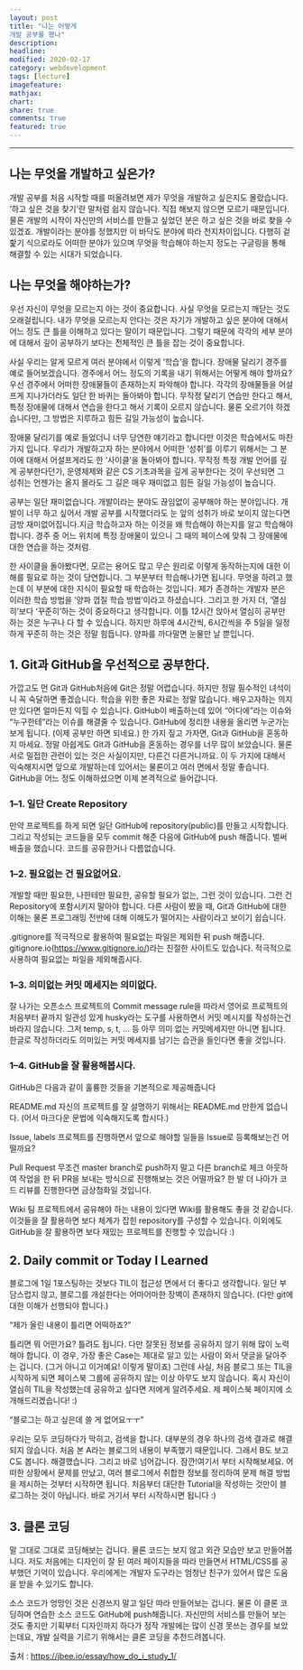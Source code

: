 ```yaml
---
layout: post
title: "나는 어떻게
개발 공부를 했나"
description:
headline:
modified: 2020-02-17
category: webdevelopment
tags: [lecture]
imagefeature:
mathjax:
chart:
share: true
comments: true
featured: true
---
```


---

## 나는 무엇을 개발하고 싶은가?

개발 공부를 처음 시작할 때를 떠올려보면 제가 무엇을 개발하고 싶은지도 몰랐습니다. ‘하고 싶은 것을 찾기’란 말처럼 쉽지 않습니다. 직접 해보지 않으면 모르기 때문입니다. 물론 개발의 시작이 자신만의 서비스를 만들고 싶었던 분은 하고 싶은 것을 바로 찾을 수 있겠죠. 개발이라는 분야를 정했지만 이 바닥도 분야에 따라 천지차이입니다. 다행히 겉핥기 식으로라도 어떠한 분야가 있으며 무엇을 학습해야 하는지 정도는 구글링을 통해 해결할 수 있는 시대가 되었습니다.

## 나는 무엇을 해야하는가?

우선 자신이 무엇을 모르는지 아는 것이 중요합니다. 사실 무엇을 모르는지 깨닫는 것도 오래걸립니다. 내가 무엇을 모르는지 안다는 것은 자기가 개발하고 싶은 분야에 대해서 어느 정도 큰 틀을 이해하고 있다는 말이기 때문입니다. 그렇기 때문에 각각의 세부 분야에 대해서 깊이 공부하기 보다는 전체적인 큰 틀을 잡는 것이 중요합니다.

사실 우리는 알게 모르게 여러 분야에서 이렇게 ‘학습’을 합니다. 장애물 달리기 경주를 예로 들어보겠습니다. 경주에서 어느 정도의 기록을 내기 위해서는 어떻게 해야 할까요? 우선 경주에서 어떠한 장애물들이 존재하는지 파악해야 합니다. 각각의 장애물들을 어설프게 지나가더라도 일단 한 바퀴는 돌아봐야 합니다. 무작정 달리기 연습만 한다고 해서, 특정 장애물에 대해서 연습을 한다고 해서 기록이 오르지 않습니다. 물론 오르기야 하겠습니다만, 그 방법은 지루하고 힘든 길일 가능성이 높습니다.

장애물 달리기를 예로 들었더니 너무 당연한 얘기라고 합니다만 이것은 학습에서도 마찬가지 입니다. 우리가 개발하고자 하는 분야에서 어떠한 ‘성취’를 이루기 위해서는 그 분야에 대해서 어설프게라도 한 ‘사이클’을 돌아봐야 합니다. 무작정 특정 개발 언어를 깊게 공부한다던가, 운영체제와 같은 CS 기초과목을 깊게 공부한다는 것이 우선되면 그 성취는 언젠가는 올지 몰라도 그 길은 매우 재미없고 힘든 길일 가능성이 높습니다.

공부는 일단 재미없습니다. 개발이라는 분야도 끊임없이 공부해야 하는 분야입니다. 개발이 너무 하고 싶어서 개발 공부를 시작했더라도 눈 앞의 성취가 바로 보이지 않는다면 금방 재미없어집니다.지금 학습하고자 하는 이것을 왜 학습해야 하는지를 알고 학습해야 합니다. 경주 중 어느 위치에 특정 장애물이 있으니 그 때의 페이스에 맞춰 그 장애물에 대한 연습을 하는 것처럼.

한 사이클을 돌아봤다면, 모르는 용어도 많고 무슨 원리로 이렇게 동작하는지에 대한 이해를 필요로 하는 것이 당연합니다. 그 부분부터 학습해나가면 됩니다. 무엇을 하려고 했는데 이 부분에 대한 지식이 필요할 때 학습하는 것입니다. 제가 존경하는 개발자 분은 이러한 학습 방법을 ‘양파 껍질 학습 방법’이라고 하셨습니다.
그리고 한 가지 더, ‘열심히’보다 ‘꾸준히’하는 것이 중요하다고 생각합니다. 이틀 12시간 앉아서 열심히 공부만 하는 것은 누구나 다 할 수 있습니다. 하지만 하루에 4시간씩, 6시간씩을 주 5일을 일정하게 꾸준히 하는 것은 정말 힘듭니다. 양파를 까다말면 눈물만 날 뿐입니다.

## 1. Git과 GitHub을 우선적으로 공부한다.

가깝고도 먼 Git과 GitHub처음에 Git은 정말 어렵습니다. 하지만 정말 필수적인 녀석이니 꼭 숙달하면 좋겠습니다. 학습을 위한 좋은 자료는 정말 많습니다. 배우고자하는 의지만 있다면 얼마든지 익힐 수 있습니다. GitHub이 배출하는데 있어 “어디에”라는 이슈와 “누구한테”라는 이슈를 해결줄 수 있습니다. GitHub에 정리한 내용을 올리면 누군가는 보게 됩니다. (이제 공부만 하면 되네요.) 한 가지 짚고 가자면, Git과 GitHub을 혼동하지 마세요. 정말 아쉽게도 Git과 GitHub을 혼동하는 경우를 너무 많이 보았습니다. 물론 서로 밀접한 관련이 있는 것은 사실이지만, 다른건 다른거니까요. 이 두 가지에 대해서 익숙해지시면 앞으로 개발하는데 있어서는 물론이고 여러 면에서 정말 좋습니다. GitHub을 어느 정도 이해하셨으면 이제 본격적으로 들어갑니다.

### 1–1. 일단 Create Repository

만약 프로젝트를 하게 되면 일단 GitHub에 repository(public)를 만들고 시작합니다. 그리고 작성되는 코드들을 모두 commit 해준 다음에 GitHub에 push 해줍니다. 벌써 배출을 했습니다. 코드를 공유한거나 다름없습니다.

### 1–2. 필요없는 건 필요없어요.

개발할 때만 필요한, 나한테만 필요한, 공유할 필요가 없는, 그런 것이 있습니다. 그런 건 Repository에 포함시키지 말아야 합니다. 다른 사람이 봤을 때, Git과 GitHub에 대한 이해는 물론 프로그래밍 전반에 대해 이해도가 떨어지는 사람이라고 보이기 쉽습니다.

.gitignore를 적극적으로 활용하여 필요없는 파일은 제외한 뒤 push 해줍니다. gitignore.io(https://www.gitignore.io/)라는 친절한 사이트도 있습니다. 적극적으로 사용하여 필요없는 파일을 제외해줍시다.

### 1–3. 의미없는 커밋 메세지는 의미없다.

잘 나가는 오픈소스 프로젝트의 Commit message rule을 따라서
영어로
프로젝트의 처음부터 끝까지 일관성 있게
husky라는 도구를 사용하면서
커밋 메시지를 작성하는건 바라지 않습니다. 그저 temp, s, t, … 등 아무 의미 없는 커밋메세지만 아니면 됩니다. 한글로 작성하더라도 의미있는 커밋 메세지를 남기는 습관을 들인다면 좋을 것입니다.

### 1–4. GitHub을 잘 활용해봅시다.

GitHub은 다음과 같이 훌륭한 것들을 기본적으로 제공해줍니다

README.md
자신의 프로젝트를 잘 설명하기 위해서는 README.md 만한게 없습니다. (어서 마크다운 문법에 익숙해지도록 합시다.)

Issue, labels
프로젝트를 진행하면서 앞으로 해야할 일들을 Issue로 등록해보는건 어떨까요?

Pull Request
무조건 master branch로 push하지 말고 다른 branch로 체크 아웃하여 작업을 한 뒤 PR을 보내는 방식으로 진행해보는 것은 어떨까요? 한 발 더 나아가 코드 리뷰를 진행한다면 금상첨화일 것입니다.

Wiki
팀 프로젝트에서 공유해야 하는 내용이 있다면 Wiki를 활용해도 좋을 것 같습니다. 이것들을 잘 활용하면 보다 체계가 잡힌 repository를 구성할 수 있습니다. 이외에도 GitHub을 잘 활용하면 보다 재밌는 프로젝트를 진행할 수 있습니다 :)

## 2. Daily commit or Today I Learned

블로그에 1일 1포스팅하는 것보다 TIL이 접근성 면에서 더 좋다고 생각합니다. 일단 부담스럽지 않고, 블로그를 개설한다는 어마어마한 장벽이 존재하지 않습니다. (다만 git에 대한 이해가 선행되야 합니다.)

“제가 올린 내용이 틀리면 어떡하죠?”

틀리면 뭐 어떤가요? 틀려도 됩니다. 다만 잘못된 정보를 공유하지 않기 위해 많이 노력해야 합니다. 이 경우, 가장 좋은 Case는 제대로 알고 있는 사람이 와서 댓글을 달아주는 겁니다. (그거 아니고 이거예요! 이렇게 말이죠)
그런데 사실, 처음 블로그 또는 TIL을 시작하게 되면 페이스북 그룹에 공유하지 않는 이상 아무도 보지 않습니다. 혹시 자신이 열심히 TIL을 작성했는데 공유하고 싶다면 저에게 알려주세요. 제 페이스북 페이지에 소개해드리겠습니다! :)

“블로그는 하고 싶은데 쓸 게 없어요ㅜㅜ”

우리는 모두 코딩하다가 막히고, 검색을 합니다. 대부분의 경우 하나의 검색 결과로 해결되지 않습니다. 처음 본 A라는 블로그의 내용이 부족했기 때문입니다. 그래서 B도 보고 C도 봅니다. 해결했습니다. 그리고 바로 넘어갑니다.
잠깐!여기서 부터 시작해보세요. 어떠한 상황에서 문제를 만났고, 여러 블로그에서 취합한 정보를 정리하여 문제 해결 방법을 제시하는 것부터 시작하면 됩니다. 처음부터 대단한 Tutorial을 작성하는 것만이 블로그하는 것이 아닙니다. 바로 거기서 부터 시작하시면 됩니다 :)

## 3. 클론 코딩

말 그대로 그대로 코딩해보는 겁니다. 물론 코드는 보지 않고 외관 모습만 보고 만들어봅니다. 저도 처음에는 디자인이 잘 된 여러 페이지들을 따라 만들면서 HTML/CSS를 공부했던 기억이 있습니다. 우리에게는 개발자 도구라는 엄청난 친구가 있어서 많은 도움을 받을 수 있기도 합니다.

소스 코드가 엉망인 것은 신경쓰지 말고 일단 따라 만들어보는 겁니다. 물론 이 클론 코딩하며 연습한 소스 코드도 GitHub에 push해줍니다. 자신만의 서비스를 만들어 보는 것도 좋지만 기획부터 디자인까지 하다가 정작 개발에는 많이 신경 못쓰는 경우를 보았는데요, 개발 실력을 기르기 위해서는 클론 코딩을 추천드려봅니다.

출처 : <https://jbee.io/essay/how_do_i_study_1/>
